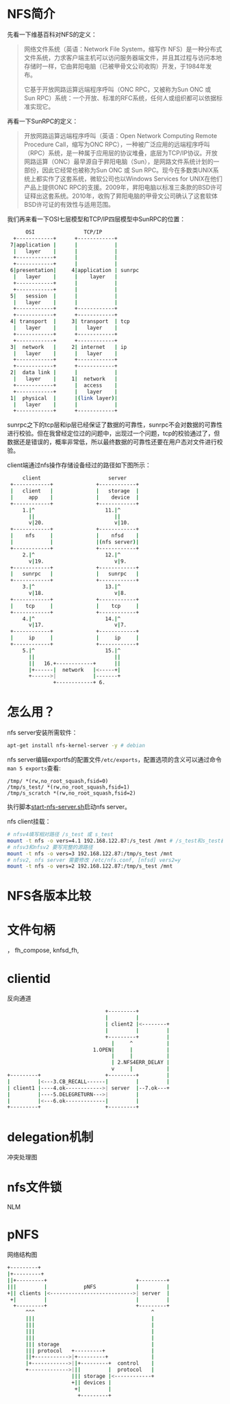# NFS简介

先看一下维基百科对NFS的定义：

> 网络文件系统（英语：Network File System，缩写作 NFS）是一种分布式文件系统，力求客户端主机可以访问服务器端文件，并且其过程与访问本地存储时一样，它由昇阳电脑（已被甲骨文公司收购）开发，于1984年发布。
>
> 它基于开放网路运算远端程序呼叫（ONC RPC，又被称为Sun ONC 或 Sun RPC）系统：一个开放、标准的RFC系统，任何人或组织都可以依据标准实现它。

再看一下SunRPC的定义：

> 开放网路运算远端程序呼叫（英语：Open Network Computing Remote Procedure Call，缩写为ONC RPC），一种被广泛应用的远端程序呼叫（RPC）系统，是一种属于应用层的协议堆叠，底层为TCP/IP协议。开放网路运算（ONC）最早源自于昇阳电脑（Sun），是网路文件系统计划的一部份，因此它经常也被称为Sun ONC 或 Sun RPC。现今在多数类UNIX系统上都实作了这套系统，微软公司也以Windows Services for UNIX在他们产品上提供ONC RPC的支援。2009年，昇阳电脑以标准三条款的BSD许可证释出这套系统。2010年，收购了昇阳电脑的甲骨文公司确认了这套软体BSD许可证的有效性与适用范围。

我们再来看一下OSI七层模型和TCP/IP四层模型中SunRPC的位置：
```sh
      OSI                TCP/IP
  +------------+      +------------+
 7|application |      |            |
  |   layer    |      |            |
  +------------+      |            |
  +------------+      |            |
 6|presentation|     4|application | sunrpc
  |   layer    |      |    layer   |
  +------------+      |            |
  +------------+      |            |
 5|   session  |      |            |
  |   layer    |      |            |
  +------------+      +------------+
  +------------+      +------------+
 4| transport  |     3| transport  | tcp
  |   layer    |      |   layer    |
  +------------+      +------------+
  +------------+      +------------+
 3|  network   |     2| internet   | ip
  |   layer    |      |   layer    |
  +------------+      +------------+
  +------------+      +------------+
 2|  data link |      |            |
  |   layer    |     1|  network   |
  +------------+      |  access    |
  +------------+      |   layer    |
 1|  physical  |      |(link layer)|
  |   layer    |      |            |
  +------------+      +------------+
```

sunrpc之下的tcp层和ip层已经保证了数据的可靠性，sunrpc不会对数据的可靠性进行校验。但在我曾经定位过的问题中，出现过一个问题，tcp的校验通过了，但数据还是错误的，概率非常低，所以最终数据的可靠性还要在用户态对文件进行校验。

client端通过nfs操作存储设备经过的路径如下图所示：
```sh
     client                      server
 +------------+              +------------+
 |   client   |              |   storage  |
 |     app    |              |    device  |
 +------------+              +------------+ 
     1.|^                       11.|^       
       ||                          ||
       v|20.                       v|10.   
 +------------+              +------------+
 |    nfs     |              |    nfsd    |
 |            |              |(nfs server)|
 +------------+              +------------+ 
     2.|^                       12.|^       
       v|19.                       v|9.    
 +------------+              +------------+
 |   sunrpc   |              |   sunrpc   |
 +------------+              +------------+
     3.|^                       13.|^       
       v|18.                       v|8.     
 +------------+              +------------+
 |    tcp     |              |    tcp     |
 +------------+              +------------+
     4.|^                       14.|^      
       v|17.                       v|7.     
 +------------+              +------------+ 
 |     ip     |              |     ip     |
 +------------+              +------------+
     5.|^                       15.|^
       ||                          ||
       ||   16.+------------+      ||      
       |+------|  network   |<-----+|      
       +------>|            |-------+       
               +------------+ 6.            
```
# 怎么用？

nfs server安装所需软件：
```sh
apt-get install nfs-kernel-server -y # debian
```

nfs server编辑exportfs的配置文件`/etc/exports`，配置选项的含义可以通过命令`man 5 exports`查看:
```shell
/tmp/ *(rw,no_root_squash,fsid=0)
/tmp/s_test/ *(rw,no_root_squash,fsid=1)
/tmp/s_scratch *(rw,no_root_squash,fsid=2)
```

执行脚本[start-nfs-server.sh](https://github.com/chenxiaosonggithub/blog/blob/master/src/nfs/start-nfs-server.sh)启动nfs server。

nfs client挂载：
```sh
# nfsv4填写相对路径 /s_test 或 s_test
mount -t nfs -o vers=4.1 192.168.122.87:/s_test /mnt # /s_test和s_test都可以
# nfsv3和nfsv2 要写完整的源路径
mount -t nfs -o vers=3 192.168.122.87:/tmp/s_test /mnt
# nfsv2, nfs server 需要修改 /etc/nfs.conf, [nfsd] vers2=y
mount -t nfs -o vers=2 192.168.122.87:/tmp/s_test /mnt
```

# NFS各版本比较

# 文件句柄

， fh_compose, knfsd_fh, 

# clientid

反向通道

```sh
                                +---------+
                                |         |
                                | client2 |<--------+
                                |         |         |
                                +---------+         |
                                  |     ^           |
                            1.OPEN|     |           |
                                  |     |           |
                                  | 2.NFS4ERR_DELAY |
                                  v     |           |
+---------+                     +---------+         |
|         |<---3.CB_RECALL------|         |         |
| client1 |----4.ok------------>| server  |--7.ok---+
|         |----5.DELEGRETURN--->|         |
|         |<---6.ok-------------|         |
+---------+                     +---------+
```

# delegation机制

冲突处理图

# nfs文件锁

NLM

# pNFS

网络结构图

```sh
+---------+                                          
|+---------+                                         
||+---------+                             +---------+
|||         |            pNFS             |         |
+|| clients |<--------------------------->| server  |
 +|         |                             |         |
  +---------+                             +---------+
      ^^^                                      ^     
      |||                                      |     
      |||                                      |     
      |||                                      |     
      |||                                      |     
      ||| storage                              |     
      ||| protocol   +---------+               |     
      ||+----------->|+---------+              |     
      |+------------>||+---------+  control    |
      +------------->|||         |  protocol   |
                     ||| storage |<------------+
                     +|| devices |      
                      +|         |      
                       +---------+                   
```